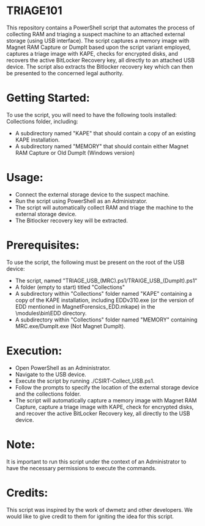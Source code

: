 # TRIAGE101

This repository contains a PowerShell script that automates the process of collecting RAM and triaging a suspect machine to an attached external storage (using USB interface). The script captures a memory image with Magnet RAM Capture or DumpIt based upon the script variant employed, captures a triage image with KAPE, checks for encrypted disks, and recovers the active BitLocker Recovery key, all directly to an attached USB device. The script also extracts the Bitlocker recovery key which can then be presented to the concerned legal authority.

# Getting Started:

To use the script, you will need to have the following tools installed:
Collections folder, including:
- A subdirectory named "KAPE" that should contain a copy of an existing KAPE installation.
- A subdirectory named "MEMORY" that should contain either Magnet RAM Capture or Old DumpIt (Windows version)

# Usage:

- Connect the external storage device to the suspect machine.
- Run the script using PowerShell as an Administrator.
- The script will automatically collect RAM and triage the machine to the external storage device.
- The Bitlocker recovery key will be extracted.

# Prerequisites:

To use the script, the following must be present on the root of the USB device:
- The script, named "TRIAGE_USB_(MRC).ps1/TRAIGE_USB_(DumpIt).ps1"
- A folder (empty to start) titled "Collections"
- A subdirectory within "Collections" folder named "KAPE" containing a copy of the KAPE installation, including EDDv310.exe (or the version of EDD mentioned in MagnetForensics_EDD.mkape) in the \modules\bin\EDD directory.
- A subdirectory within "Collections" folder named "MEMORY" containing MRC.exe/DumpIt.exe (Not Magnet DumpIt).

# Execution:

- Open PowerShell as an Administrator.
- Navigate to the USB device.
- Execute the script by running ./CSIRT-Collect_USB.ps1.
- Follow the prompts to specify the location of the external storage device and the collections folder.
- The script will automatically capture a memory image with Magnet RAM Capture, capture a triage image with KAPE, check for encrypted disks, and recover the active BitLocker Recovery key, all directly to the USB device.

# Note: 
It is important to run this script under the context of an Administrator to have the necessary permissions to execute the commands.

# Credits:
This script was inspired by the work of dwmetz and other developers. We would like to give credit to them for igniting the idea for this script.
